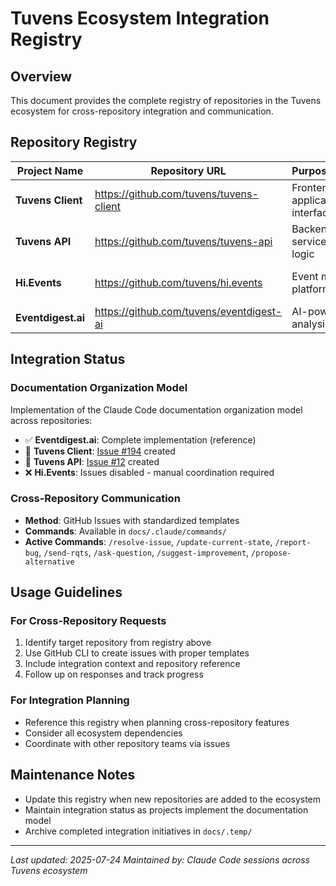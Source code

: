# Tuvens Ecosystem Integration Registry

## Overview
This document provides the complete registry of repositories in the Tuvens ecosystem for cross-repository integration and communication.

## Repository Registry

| Project Name | Repository URL | Purpose/Integration | Status |
|--------------|---------------|-------------------|--------|
| **Tuvens Client** | https://github.com/tuvens/tuvens-client | Frontend application, user interface | Active |
| **Tuvens API** | https://github.com/tuvens/tuvens-api | Backend API services, business logic | Active |
| **Hi.Events** | https://github.com/tuvens/hi.events | Event management platform | Active (Issues disabled) |
| **Eventdigest.ai** | https://github.com/tuvens/eventdigest-ai | AI-powered event analysis | Current Repository |

## Integration Status

### Documentation Organization Model
Implementation of the Claude Code documentation organization model across repositories:

- ✅ **Eventdigest.ai**: Complete implementation (reference)
- 🔄 **Tuvens Client**: [Issue #194](https://github.com/tuvens/tuvens-client/issues/194) created
- 🔄 **Tuvens API**: [Issue #12](https://github.com/tuvens/tuvens-api/issues/12) created  
- ❌ **Hi.Events**: Issues disabled - manual coordination required

### Cross-Repository Communication
- **Method**: GitHub Issues with standardized templates
- **Commands**: Available in `docs/.claude/commands/`
- **Active Commands**: `/resolve-issue`, `/update-current-state`, `/report-bug`, `/send-rqts`, `/ask-question`, `/suggest-improvement`, `/propose-alternative`

## Usage Guidelines

### For Cross-Repository Requests
1. Identify target repository from registry above
2. Use GitHub CLI to create issues with proper templates
3. Include integration context and repository reference
4. Follow up on responses and track progress

### For Integration Planning
- Reference this registry when planning cross-repository features
- Consider all ecosystem dependencies
- Coordinate with other repository teams via issues

## Maintenance Notes

- Update this registry when new repositories are added to the ecosystem
- Maintain integration status as projects implement the documentation model
- Archive completed integration initiatives in `docs/.temp/`

---

*Last updated: 2025-07-24*
*Maintained by: Claude Code sessions across Tuvens ecosystem*